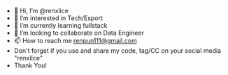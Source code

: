 - 👋 Hi, I’m @renxlice
- 👀 I’m interested in Tech/Esport
- 🌱 I’m currently learning fullstack 
- 💞️ I’m looking to collaborate on Data Engineer
- 📫 How to reach me renpun111@gmail.com
- Don't forget if you use and share my code, tag/CC on your social media "renxlice"
- Thank You!
<!---
renxlice/renxlice is a ✨ special ✨ repository because its `README.md` (this file) appears on your GitHub profile.
You can click the Preview link to take a look at your changes.
--->
